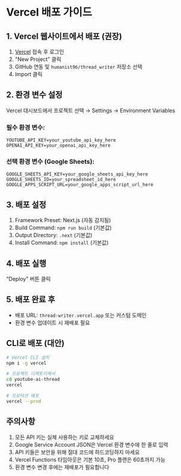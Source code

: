 # Vercel 배포 가이드

## 1. Vercel 웹사이트에서 배포 (권장)

1. [Vercel](https://vercel.com) 접속 후 로그인
2. "New Project" 클릭
3. GitHub 연동 및 `humanist96/thread_writer` 저장소 선택
4. Import 클릭

## 2. 환경 변수 설정

Vercel 대시보드에서 프로젝트 선택 → Settings → Environment Variables

### 필수 환경 변수:
```
YOUTUBE_API_KEY=your_youtube_api_key_here
OPENAI_API_KEY=your_openai_api_key_here
```

### 선택 환경 변수 (Google Sheets):
```
GOOGLE_SHEETS_API_KEY=your_google_sheets_api_key_here
GOOGLE_SHEETS_ID=your_spreadsheet_id_here
GOOGLE_APPS_SCRIPT_URL=your_google_apps_script_url_here
```

## 3. 배포 설정

1. Framework Preset: Next.js (자동 감지됨)
2. Build Command: `npm run build` (기본값)
3. Output Directory: `.next` (기본값)
4. Install Command: `npm install` (기본값)

## 4. 배포 실행

"Deploy" 버튼 클릭

## 5. 배포 완료 후

- 배포 URL: `thread-writer.vercel.app` 또는 커스텀 도메인
- 환경 변수 업데이트 시 재배포 필요

## CLI로 배포 (대안)

```bash
# Vercel CLI 설치
npm i -g vercel

# 프로젝트 디렉토리에서
cd youtube-ai-thread
vercel

# 프로덕션 배포
vercel --prod
```

## 주의사항

1. 모든 API 키는 실제 사용하는 키로 교체하세요
2. Google Service Account JSON은 Vercel 환경 변수에 한 줄로 입력
3. API 키들은 보안을 위해 절대 코드에 하드코딩하지 마세요
4. Vercel Functions 타임아웃은 기본 10초, Pro 플랜은 60초까지 가능
5. 환경 변수 변경 후에는 재배포가 필요합니다